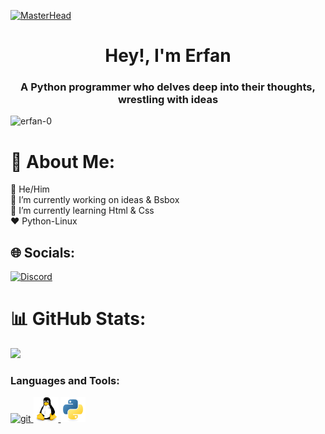 [![MasterHead](https://user-images.githubusercontent.com/10498744/210012254-234538ff-d198-48aa-8964-37e6fd45d227.gif)](https://rishavchanda.io)

<h1 align="center">Hey!, I'm Erfan</h1>
<h3 align="center">A Python programmer who delves deep into their thoughts, wrestling with ideas</h3>


<p align="left"> <img src="https://komarev.com/ghpvc/?username=erfan-0&label=Profile%20views&color=0e75b6&style=flat" alt="erfan-0" /> </p>

<h3 align="left"></h3>
<p align="left"> 
</p>

# 💫 About Me:
🧒 He/Him<br>🔭 I’m currently working on ideas & Bsbox<br>🌱 I’m currently learning Html & Css<br>❤️ Python-Linux 


## 🌐 Socials:
[![Discord](https://img.shields.io/badge/Discord-%237289DA.svg?logo=discord&logoColor=white)](https://discord.gg/Erfan-0) 
# 📊 GitHub Stats:

![](https://github-readme-streak-stats.herokuapp.com/?user=Erfan.0&theme=dark&hide_border=false)<br/>


<h3 align="left">Languages and Tools:</h3>
<p align="left"> <a href="https://git-scm.com/" target="_blank" rel="noreferrer"> <img src="https://www.vectorlogo.zone/logos/git-scm/git-scm-icon.svg" alt="git" width="40" height="40"/> </a> <a href="https://www.linux.org/" target="_blank" rel="noreferrer"> <img src="https://raw.githubusercontent.com/devicons/devicon/master/icons/linux/linux-original.svg" alt="linux" width="40" height="40"/> </a> <a href="https://www.python.org" target="_blank" rel="noreferrer"> <img src="https://raw.githubusercontent.com/devicons/devicon/master/icons/python/python-original.svg" alt="python" width="40" height="40"/> </a> </p>


<!-- Proudly created with GPRM ( https://gprm.itsvg.in ) -->
